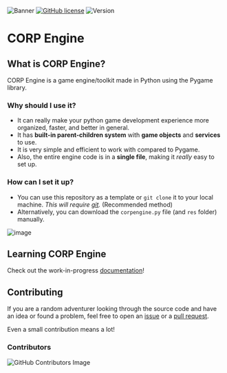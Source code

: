 ![Banner](https://imagizer.imageshack.com/img922/2867/oKxyGS.png)
[![GitHub license](https://img.shields.io/github/license/corpengine/corpengine)](https://github.com/corpengine/corpengine/blob/master/LICENSE)
![Version](https://img.shields.io/badge/Version-v1.0-informational)

# CORP Engine

## What is CORP Engine?
CORP Engine is a game engine/toolkit made in Python using the Pygame library.

### Why should I use it?
- It can really make your python game development experience more organized, faster, and better in general.
- It has **built-in parent-children system** with **game objects** and **services** to use. 
- It is very simple and efficient to work with compared to Pygame.
- Also, the entire engine code is in a **single file**, making it _really_ easy to set up.

### How can I set it up?
* You can use this repository as a template or  `git clone` it to your local machine. _This will require [git](https://git-scm.com)._ (Recommended method) 
* Alternatively, you can download the `corpengine.py` file (and `res` folder) manually.

![image](https://user-images.githubusercontent.com/75680333/151244534-53a48093-6251-4a3a-a582-bb32df089257.png)


## Learning CORP Engine
Check out the work-in-progress [documentation](https://corpengine.github.io/docs)!

## Contributing
If you are a random adventurer looking through the source code and have an idea or found a problem, feel free to open an [issue](https://github.com/corpengine/corpengine/issues) or a [pull request](https://github.com/corpengine/corpengine/pulls). 

Even a small contribution means a lot!

### Contributors

![GitHub Contributors Image](https://contrib.rocks/image?repo=corpengine/corpengine)
